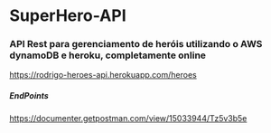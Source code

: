 # SuperHero-API
### API Rest para gerenciamento de heróis utilizando o AWS dynamoDB e heroku, completamente online

https://rodrigo-heroes-api.herokuapp.com/heroes

##### EndPoints
https://documenter.getpostman.com/view/15033944/Tz5v3b5e
